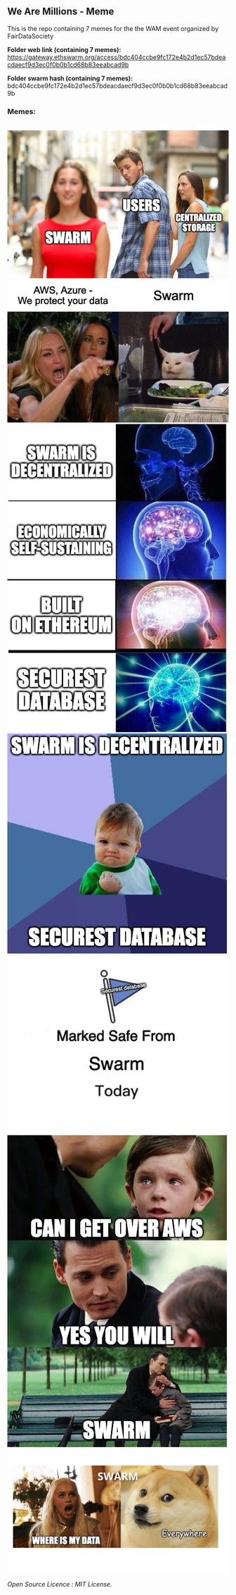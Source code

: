 ## We Are Millions - Meme

This is the repo containing 7 memes for the the WAM event organized by FairDataSociety

<b>Folder web link (containing 7 memes):</b> https://gateway.ethswarm.org/access/bdc404ccbe9fc172e4b2d1ec57bdeacdaecf9d3ec0f0b0b1cd68b83eeabcad9b

<b>Folder swarm hash (containing 7 memes):</b> bdc404ccbe9fc172e4b2d1ec57bdeacdaecf9d3ec0f0b0b1cd68b83eeabcad9b

<h3>Memes:</h3>
<br/>
<img src="meme1.png">
<img src="meme2.png">
<img src="meme3.png">
<img src="meme4.png">
<img src="meme5.png">
<img src="meme6.png">
<img src="meme7.png">


<i>Open Source Licence : MIT License.</i>
